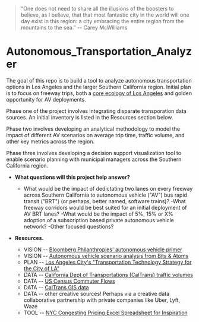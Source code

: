 > “One does not need to share all the illusions of the boosters to believe, as I believe, that that most fantastic city in the world will one day exist in this region: a city embracing the entire region from the mountains to the sea.” 
	-- Carey McWilliams

# Autonomous_Transportation_Analyzer
The goal of this repo is to build a tool to analyze autonomous transportation options in Los Angeles and the larger Southern California region. Initial plan is to focus on freeway trips, both a [core ecology of Los Angeles](https://www.amazon.com/Los-Angeles-Architecture-Four-Ecologies/dp/0520260155/ref=sr_1_1?ie=UTF8&qid=1513791393&sr=8-1&keywords=four+ecologies+of+los+angeles) and golden opportunity for AV deployments.

Phase one of the project involves integrating disparate transporation data sources. An initial inventory is listed in the Resources section below.

Phase two involves developing an analytical methodology to model the impact of different AV scenarios on average trip time, traffic volume, and other key metrics across the region. 

Phase three involves developing a decision support visualization tool to enable scenario planning with municipal managers across the Southern California region. 

- **What questions will this project help answer?**

	- What would be the impact of dedictating two lanes on every freeway across Southern California to autonomous vehicle ("AV") bus rapid transit ("BRT") (or perhaps, better named, software trains)?
		-What freeway corridors would be best suited for an initial deployment of AV BRT lanes?
	-What would be the impact of 5%, 15% or X% adoption of a subscription based private autonomous vehicle network? 
	-Other focused questions?

- **Resources.**

	- VISION -- [Bloomberg Philanthropies' autonomous vehicle primer](https://www.bbhub.io/dotorg/sites/2/2017/05/TamingtheAutonomousVehicleSpreadsPDFreleaseMay3rev2.pdf)
	- VISION -- [Autonomous vehicle scenario analysis from Bits & Atoms](http://reprogrammingmobility.org/scenarios/)
	- PLAN -- [Los Angeles City's "Transportation Technology Strategy for the City of LA"](http://www.urbanmobilityla.com/strategy/)
	- DATA -- [California Dept of Transportations (CalTrans) traffic volumes](http://www.dot.ca.gov/trafficops/census/)
	- DATA -- [US Census Commuter Flows]()
	- DATA -- [CalTrans GIS data](http://www.dot.ca.gov/hq/tsip/gis/datalibrary/index.php)
	- DATA -- other creative sources! Perhaps via a creative data collaborative partnership with private companies like Uber, Lyft, Waze
	- TOOL -- [NYC Congesting Pricing Excel Spreadsheet for Inspiration](https://nurturenature.org/pages/balanced-transportation-analyzer)


